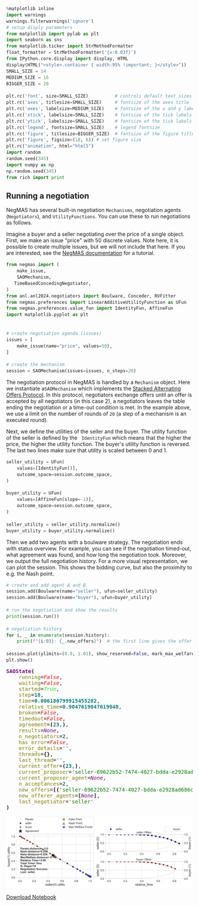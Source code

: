 ```python
%matplotlib inline
import warnings
warnings.filterwarnings('ignore')
# setup disply parameters
from matplotlib import pylab as plt
import seaborn as sns
from matplotlib.ticker import StrMethodFormatter
float_formatter = StrMethodFormatter('{x:0.03f}')
from IPython.core.display import display, HTML
display(HTML("<style>.container { width:95% !important; }</style>"))
SMALL_SIZE = 14
MEDIUM_SIZE = 16
BIGGER_SIZE = 20

plt.rc('font', size=SMALL_SIZE)          # controls default text sizes
plt.rc('axes', titlesize=SMALL_SIZE)     # fontsize of the axes title
plt.rc('axes', labelsize=MEDIUM_SIZE)    # fontsize of the x and y labels
plt.rc('xtick', labelsize=SMALL_SIZE)    # fontsize of the tick labels
plt.rc('ytick', labelsize=SMALL_SIZE)    # fontsize of the tick labels
plt.rc('legend', fontsize=SMALL_SIZE)    # legend fontsize
plt.rc('figure', titlesize=BIGGER_SIZE)  # fontsize of the figure title
plt.rc('figure', figsize=(18, 6)) # set figure size
plt.rc("animation", html="html5")
import random
random.seed(345)
import numpy as np
np.random.seed(345)
from rich import print
```


<style>.container { width:95% !important; }</style>


## Running a negotiation

NegMAS has several built-in negotiation `Mechanisms`, negotiation agents (`Negotiators`), and `UtilityFunctions`. You can use these to run negotiations as follows.

Imagine a buyer and a seller negotiating over the price of a single object. First, we make an issue "price" with 50 discrete values. Note here, it is possible to create multiple issues, but we will not include that here. If you are interested, see the [NegMAS documentation](https://negmas.readthedocs.io/en/latest/tutorials/01.running_simple_negotiation.html) for a tutorial.


```python
from negmas import (
    make_issue,
    SAOMechanism,
   TimeBasedConcedingNegotiator,
)
from anl.anl2024.negotiators import Boulware, Conceder, RVFitter
from negmas.preferences import LinearAdditiveUtilityFunction as UFun
from negmas.preferences.value_fun import IdentityFun, AffineFun
import matplotlib.pyplot as plt


# create negotiation agenda (issues)
issues = [
    make_issue(name="price", values=50),
]

# create the mechanism
session = SAOMechanism(issues=issues, n_steps=20)
```

The negotiation protocol in NegMAS is handled by a `Mechanism` object. Here we instantiate a`SAOMechanism` which implements the [Stacked Alternating Offers Protocol](https://ii.tudelft.nl/~catholijn/publications/sites/default/files/Aydogan2017_Chapter_AlternatingOffersProtocolsForM.pdf). In this protocol, negotiators exchange offers until an offer is accepted by all negotiators (in this case 2), a negotiators leaves the table ending the negotiation or a time-out condition is met. In the example above, we use a limit on the number of rounds of `20` (a step of a mechanism is an executed round).

Next, we define the utilities of the seller and the buyer. The utility function of the seller is defined by the ```
IdentityFun```  which means that the higher the price, the higher the utility function. The buyer's utility function is reversed. The last two lines make sure that utility is scaled between 0 and 1.


```python
seller_utility = UFun(
    values=[IdentityFun()],
    outcome_space=session.outcome_space,
)

buyer_utility = UFun(
    values=[AffineFun(slope=-1)],
    outcome_space=session.outcome_space,
)

seller_utility = seller_utility.normalize()
buyer_utility = buyer_utility.normalize()

```

Then we add two agents with a boulware strategy. The negotiation ends with status overview. For example, you can see if the negotiation timed-out, what agreement was found, and how long the negotiation took. Moreover, we output the full negotiation history. For a more visual representation, we can plot the session. This shows the bidding curve, but also the proximity to e.g. the Nash point.


```python
# create and add agent A and B
session.add(Boulware(name="seller"), ufun=seller_utility)
session.add(Boulware(name="buyer"), ufun=buyer_utility)

# run the negotiation and show the results
print(session.run())

# negotiation history
for i, _ in enumerate(session.history):
    print(f"{i:03}: {_.new_offers}")  # the first line gives the offer of the seller and the buyer  in the first round

session.plot(ylimits=(0.0, 1.01), show_reserved=False, mark_max_welfare_points=False)
plt.show()


```


<pre style="white-space:pre;overflow-x:auto;line-height:normal;font-family:Menlo,'DejaVu Sans Mono',consolas,'Courier New',monospace"><span style="color: #800080; text-decoration-color: #800080; font-weight: bold">SAOState</span><span style="font-weight: bold">(</span>
    <span style="color: #808000; text-decoration-color: #808000">running</span>=<span style="color: #ff0000; text-decoration-color: #ff0000; font-style: italic">False</span>,
    <span style="color: #808000; text-decoration-color: #808000">waiting</span>=<span style="color: #ff0000; text-decoration-color: #ff0000; font-style: italic">False</span>,
    <span style="color: #808000; text-decoration-color: #808000">started</span>=<span style="color: #00ff00; text-decoration-color: #00ff00; font-style: italic">True</span>,
    <span style="color: #808000; text-decoration-color: #808000">step</span>=<span style="color: #008080; text-decoration-color: #008080; font-weight: bold">18</span>,
    <span style="color: #808000; text-decoration-color: #808000">time</span>=<span style="color: #008080; text-decoration-color: #008080; font-weight: bold">0.006180799915455282</span>,
    <span style="color: #808000; text-decoration-color: #808000">relative_time</span>=<span style="color: #008080; text-decoration-color: #008080; font-weight: bold">0.9047619047619048</span>,
    <span style="color: #808000; text-decoration-color: #808000">broken</span>=<span style="color: #ff0000; text-decoration-color: #ff0000; font-style: italic">False</span>,
    <span style="color: #808000; text-decoration-color: #808000">timedout</span>=<span style="color: #ff0000; text-decoration-color: #ff0000; font-style: italic">False</span>,
    <span style="color: #808000; text-decoration-color: #808000">agreement</span>=<span style="font-weight: bold">(</span><span style="color: #008080; text-decoration-color: #008080; font-weight: bold">23</span>,<span style="font-weight: bold">)</span>,
    <span style="color: #808000; text-decoration-color: #808000">results</span>=<span style="color: #800080; text-decoration-color: #800080; font-style: italic">None</span>,
    <span style="color: #808000; text-decoration-color: #808000">n_negotiators</span>=<span style="color: #008080; text-decoration-color: #008080; font-weight: bold">2</span>,
    <span style="color: #808000; text-decoration-color: #808000">has_error</span>=<span style="color: #ff0000; text-decoration-color: #ff0000; font-style: italic">False</span>,
    <span style="color: #808000; text-decoration-color: #808000">error_details</span>=<span style="color: #008000; text-decoration-color: #008000">''</span>,
    <span style="color: #808000; text-decoration-color: #808000">threads</span>=<span style="font-weight: bold">{}</span>,
    <span style="color: #808000; text-decoration-color: #808000">last_thread</span>=<span style="color: #008000; text-decoration-color: #008000">''</span>,
    <span style="color: #808000; text-decoration-color: #808000">current_offer</span>=<span style="font-weight: bold">(</span><span style="color: #008080; text-decoration-color: #008080; font-weight: bold">23</span>,<span style="font-weight: bold">)</span>,
    <span style="color: #808000; text-decoration-color: #808000">current_proposer</span>=<span style="color: #008000; text-decoration-color: #008000">'seller-69622b52-7474-4027-bdda-e2928ad686cf'</span>,
    <span style="color: #808000; text-decoration-color: #808000">current_proposer_agent</span>=<span style="color: #800080; text-decoration-color: #800080; font-style: italic">None</span>,
    <span style="color: #808000; text-decoration-color: #808000">n_acceptances</span>=<span style="color: #008080; text-decoration-color: #008080; font-weight: bold">2</span>,
    <span style="color: #808000; text-decoration-color: #808000">new_offers</span>=<span style="font-weight: bold">[(</span><span style="color: #008000; text-decoration-color: #008000">'seller-69622b52-7474-4027-bdda-e2928ad686cf'</span>, <span style="font-weight: bold">(</span><span style="color: #008080; text-decoration-color: #008080; font-weight: bold">23</span>,<span style="font-weight: bold">))]</span>,
    <span style="color: #808000; text-decoration-color: #808000">new_offerer_agents</span>=<span style="font-weight: bold">[</span><span style="color: #800080; text-decoration-color: #800080; font-style: italic">None</span><span style="font-weight: bold">]</span>,
    <span style="color: #808000; text-decoration-color: #808000">last_negotiator</span>=<span style="color: #008000; text-decoration-color: #008000">'seller'</span>
<span style="font-weight: bold">)</span>
</pre>




    
![png](Tutorial_run_a_negotiation_files/Tutorial_run_a_negotiation_7_1.png)
    

[Download Notebook](/tutorials/notebooks/Tutorial_run_a_negotiation.ipynb)
